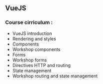 ## VueJS

### Course cirriculum :

- VueJS introduction
- Rendering and styles
- Components
- Workshop components
- Forms
- Workshop forms
- Directives HTTP and routing
- State management
- Workshop routing and state management
